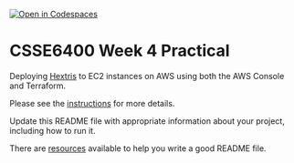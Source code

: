[![Open in Codespaces](https://classroom.github.com/assets/launch-codespace-7f7980b617ed060a017424585567c406b6ee15c891e84e1186181d67ecf80aa0.svg)](https://classroom.github.com/open-in-codespaces?assignment_repo_id=14147391)
# CSSE6400 Week 4 Practical

Deploying [Hextris](https://hextris.io/) to EC2 instances on AWS using both the AWS Console and Terraform.

Please see the [instructions](https://csse6400.uqcloud.net/practicals/week04.pdf) for more details.

Update this README file with appropriate information about your project,
including how to run it.

There are [resources](https://www.makeareadme.com) available to help you write a good README file.


